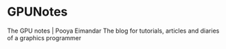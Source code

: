 # GPUNotes
The GPU notes | Pooya Eimandar
The blog for tutorials, articles and diaries of a graphics programmer
